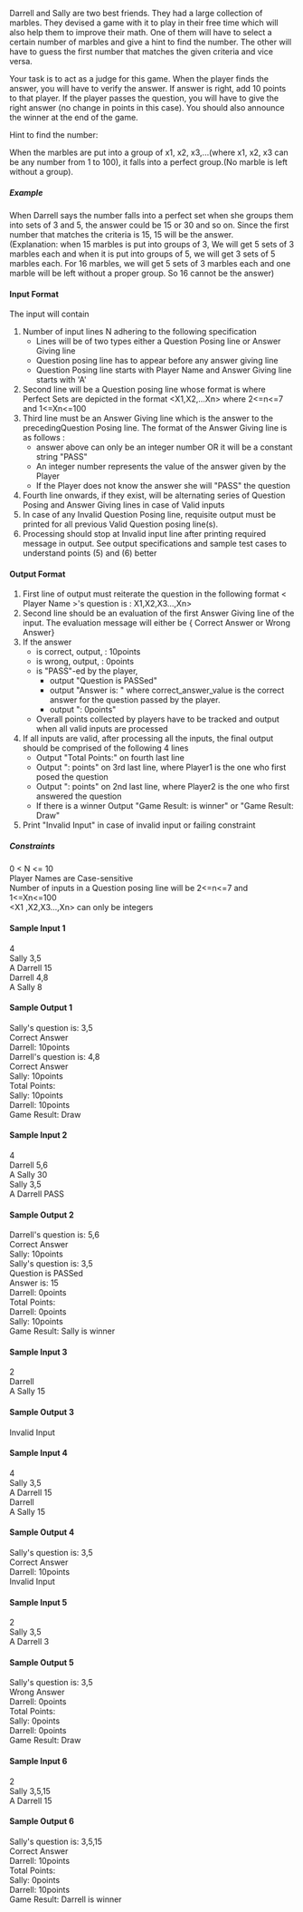 Darrell and Sally are two best friends. They had a large collection of marbles. They devised a game with it to play in their free time which will also help them to improve their math. One of them will have to select a certain number of marbles and give a hint to find the number. The other will have to guess the first number that matches the given criteria and vice versa.

Your task is to act as a judge for this game. When the player finds the answer, you will have to verify the answer. If answer is right, add 10 points to that player. If the player passes the question, you will have to give the right answer (no change in points in this case). You should also announce the winner at the end of the game.

Hint to find the number:

When the marbles are put into a group of x1, x2, x3,...(where x1, x2, x3 can be any number from 1 to 100), it falls into a perfect group.(No marble is left without a group).

##### Example

When Darrell says the number falls into a perfect set when she groups them into sets of 3 and 5, the answer could be 15 or 30 and so on. Since the first number that matches the criteria is 15, 15 will be the answer.  
(Explanation: when 15 marbles is put into groups of 3, We will get 5 sets of 3 marbles each and when it is put into groups of 5, we will get 3 sets of 5 marbles each. For 16 marbles, we will get 5 sets of 3 marbles each and one marble will be left without a proper group. So 16 cannot be the answer)


#### Input Format

The input will contain  
1. Number of input lines N adhering to the following specification  
   - Lines will be of two types either a Question Posing line or Answer Giving line  
   - Question posing line has to appear before any answer giving line  
   - Question Posing line starts with Player Name and Answer Giving line starts with 'A'  
2. Second line will be a Question posing line whose format is where Perfect Sets are depicted in the format <X1,X2,...Xn> where 2<=n<=7 and 1<=Xn<=100  
3. Third line must be an Answer Giving line which is the answer to the precedingQuestion Posing line. The format of the Answer Giving line is as follows :  
   - answer above can only be an integer number OR it will be a constant string "PASS"  
   - An integer number represents the value of the answer given by the Player  
   - If the Player does not know the answer she will "PASS" the question  
4. Fourth line onwards, if they exist, will be alternating series of Question Posing and Answer Giving lines in case of Valid inputs  
5. In case of any Invalid Question Posing line, requisite output must be printed for all previous Valid Question posing line(s).  
6. Processing should stop at Invalid input line after printing required message in output. See output specifications and sample test cases to understand points (5) and (6) better


#### Output Format
1. First line of output must reiterate the question in the following format < Player Name >'s question is : X1,X2,X3...,Xn>  
2. Second line should be an evaluation of the first Answer Giving line of the input. The evaluation message will either be { Correct Answer or Wrong Answer}  
3. If the answer  
   - is correct, output, : 10points  
   - is wrong, output, : 0points  
   - is "PASS"-ed by the player,  
     - output "Question is PASSed"  
     - output "Answer is: " where correct_answer_value is the correct answer for the question passed by the player.  
     - output ": 0points"  
   - Overall points collected by players have to be tracked and output when all valid inputs are processed  
4. If all inputs are valid, after processing all the inputs, the final output should be comprised of the following 4 lines  
   - Output "Total Points:" on fourth last line  
   - Output ": points" on 3rd last line, where Player1 is the one who first posed the question  
   - Output ": points" on 2nd last line, where Player2 is the one who first answered the question  
   - If there is a winner Output "Game Result: is winner" or "Game Result: Draw"  
5. Print "Invalid Input" in case of invalid input or failing constraint


##### Constraints

0 < N <= 10  
Player Names are Case-sensitive  
Number of inputs in a Question posing line will be 2<=n<=7 and 1<=Xn<=100  
<X1 ,X2,X3...,Xn> can only be integers


#### Sample Input 1

4  
Sally 3,5  
A Darrell 15  
Darrell 4,8  
A Sally 8

#### Sample Output 1

Sally's question is: 3,5  
Correct Answer  
Darrell: 10points  
Darrell's question is: 4,8  
Correct Answer  
Sally: 10points  
Total Points:  
Sally: 10points  
Darrell: 10points  
Game Result: Draw

#### Sample Input 2

4  
Darrell 5,6  
A Sally 30  
Sally 3,5  
A Darrell PASS

#### Sample Output 2

Darrell's question is: 5,6  
Correct Answer  
Sally: 10points  
Sally's question is: 3,5  
Question is PASSed  
Answer is: 15  
Darrell: 0points  
Total Points:  
Darrell: 0points  
Sally: 10points  
Game Result: Sally is winner

#### Sample Input 3

2  
Darrell  
A Sally 15

#### Sample Output 3

Invalid Input

#### Sample Input 4

4  
Sally 3,5  
A Darrell 15  
Darrell  
A Sally 15

#### Sample Output 4

Sally's question is: 3,5  
Correct Answer  
Darrell: 10points  
Invalid Input

#### Sample Input 5

2  
Sally 3,5  
A Darrell 3

#### Sample Output 5

Sally's question is: 3,5  
Wrong Answer  
Darrell: 0points  
Total Points:  
Sally: 0points  
Darrell: 0points  
Game Result: Draw

#### Sample Input 6

2  
Sally 3,5,15  
A Darrell 15

#### Sample Output 6

Sally's question is: 3,5,15  
Correct Answer  
Darrell: 10points  
Total Points:  
Sally: 0points  
Darrell: 10points  
Game Result: Darrell is winner
